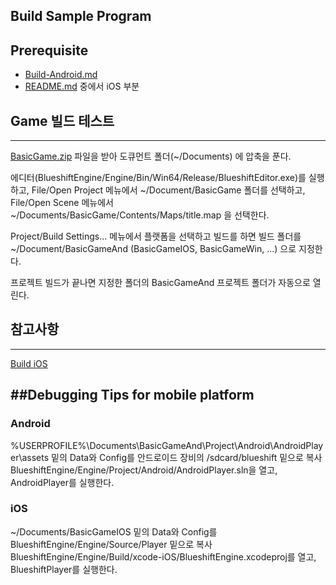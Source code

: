 ﻿Build Sample Program
--------------------

## Prerequisite

  * [Build-Android.md](Build-Android.md)
  * [README.md](README.md) 중에서 iOS 부분

## Game 빌드 테스트
-------------------
[BasicGame.zip](https://github.com/PolygonTek/BlueshiftDocument/raw/master/BasicGame/BasicGame.zip) 파일을 받아 
도큐먼트 폴더(~/Documents) 에 압축을 푼다.

에디터(BlueshiftEngine/Engine/Bin/Win64/Release/BlueshiftEditor.exe)를 실행하고,
File/Open Project 메뉴에서 ~/Document/BasicGame 폴더를 선택하고,
File/Open Scene 메뉴에서 ~/Documents/BasicGame/Contents/Maps/title.map 을 선택한다.

Project/Build Settings... 메뉴에서 플랫폼을 선택하고 빌드를 하면 빌드 폴더를
~/Document/BasicGameAnd (BasicGameIOS, BasicGameWin, ...) 으로 지정한다.

프로젝트 빌드가 끝나면 지정한 폴더의 BasicGameAnd 프로젝트 폴더가 자동으로 열린다.


## 참고사항
___________

[Build iOS](https://github.com/PolygonTek/BlueshiftDocument/blob/master/Build%20iOS.pdf)


##Debugging Tips for mobile platform
------------------------------------

### Android

%USERPROFILE%\Documents\BasicGameAnd\Project\Android\AndroidPlayer\assets 밑의 Data와 Config를
안드로이드 장비의 /sdcard/blueshift 밑으로 복사
BlueshiftEngine/Engine/Project/Android/AndroidPlayer.sln을 열고, AndroidPlayer를 실행한다.

### iOS

~/Documents/BasicGameIOS 밑의 Data와 Config를 BlueshiftEngine/Engine/Source/Player 밑으로 복사
BlueshiftEngine/Engine/Build/xcode-iOS/BlueshiftEngine.xcodeproj를 열고, BlueshiftPlayer를 실행한다.

